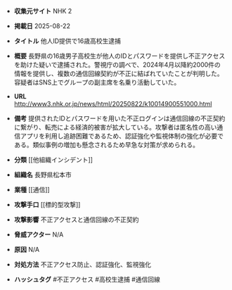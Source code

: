 - **収集元サイト**
NHK 2

- **掲載日**
2025-08-22

- **タイトル**
他人ID提供で16歳高校生逮捕

- **概要**
長野県の16歳男子高校生が他人のIDとパスワードを提供し不正アクセスを助けた疑いで逮捕された。警視庁の調べで、2024年4月以降約2000件の情報を提供し、複数の通信回線契約が不正に結ばれていたことが判明した。容疑者はSNS上でグループの副主席を名乗り活動していた。

- **URL**
http://www3.nhk.or.jp/news/html/20250822/k10014900551000.html

- **備考**
提供されたIDとパスワードを用いた不正ログインは通信回線の不正契約に繋がり、転売による経済的被害が拡大している。攻撃者は匿名性の高い通信アプリを利用し追跡困難であるため、認証強化や監視体制の強化が必要である。類似事例の増加も懸念されるため早急な対策が求められる。

- **分類**
[[他組織インシデント]]

- **組織名**
長野県松本市

- **業種**
[[通信]]

- **攻撃手口**
[[標的型攻撃]]

- **攻撃影響**
不正アクセスと通信回線の不正契約

- **脅威アクター**
N/A

- **原因**
N/A

- **対処方法**
不正アクセス防止、認証強化、監視強化

- **ハッシュタグ**
#不正アクセス #高校生逮捕 #通信回線
